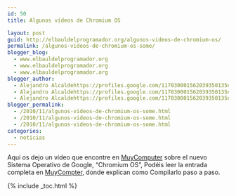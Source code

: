 ```yaml
---
id: 50
title: Algunos vídeos de Chromium OS

layout: post
guid: http://elbauldelprogramador.org/algunos-videos-de-chromium-os/
permalink: /algunos-videos-de-chromium-os-some/
blogger_blog:
  - www.elbauldelprogramador.org
  - www.elbauldelprogramador.org
  - www.elbauldelprogramador.org
blogger_author:
  - Alejandro Alcaldehttps://profiles.google.com/117030001562039350135noreply@blogger.com
  - Alejandro Alcaldehttps://profiles.google.com/117030001562039350135noreply@blogger.com
  - Alejandro Alcaldehttps://profiles.google.com/117030001562039350135noreply@blogger.com
blogger_permalink:
  - /2010/11/algunos-videos-de-chromium-os-some.html
  - /2010/11/algunos-videos-de-chromium-os-some.html
  - /2010/11/algunos-videos-de-chromium-os-some.html
categories:
  - noticias
---
```

Aquí os dejo un vídeo que encontre en <a target="_blank" href="http://muycomputer.com">MuyComputer</a> sobre el nuevo Sistema Operativo de Google, &#8220;Chromium OS&#8221;, Podéis leer la entrada completa en <a target="_blank" href="http://muycomputer.com/FrontOffice/ZonaPractica/Especiales/especialDet/_wE9ERk2XxDC9CwBQbNBezwBygxPYfFxNbCG-tgEvKO6_JjEWT_S4A918XbEBXxbE">MuyCompter</a>, donde explican como Compilarlo paso a paso.

<p style="text-align: center;">
</p>

<!--1e5579618aa845d6a21db0f3f72461b8-->



{% include _toc.html %}
